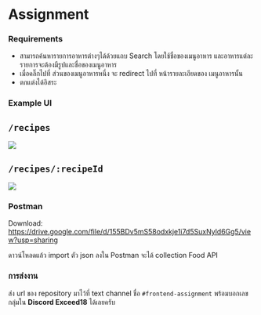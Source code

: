 # Assignment

### Requirements
- สามารถค้นหารายการอาหารต่างๆได้ด้วยแถบ Search โดยใช้ชื่อของเมนูอาหาร และอาหารแต่ละรายการจะต้องมีรูปและชื่อของเมนูอาหาร
- เมื่อคลิ๊กไปที่ ส่วนของเมนูอาหารหนึ่ง จะ redirect ไปที่ หน้ารายละเอียดของ เมนูอาหารนั้น
- ตกแต่งได้อิสระ

### Example UI
## `/recipes`

![](https://i.stack.imgur.com/4vl6Q.png)


## `/recipes/:recipeId`

![](https://i.stack.imgur.com/4vl6Q.png)

### Postman

Download: ​​https://drive.google.com/file/d/155BDv5mS58odxkje1i7d5SuxNyld6Gg5/view?usp=sharing

ดาวน์โหลดแล้ว import ตัว json ลงใน Postman จะได้ collection Food API

### การส่งงาน
ส่ง url ของ repository มาไว้ที่ text channel ชื่อ `#frontend-assignment` พร้อมบอกเลขกลุ่มใน **Discord Exceed18** ได้เลยครับ
